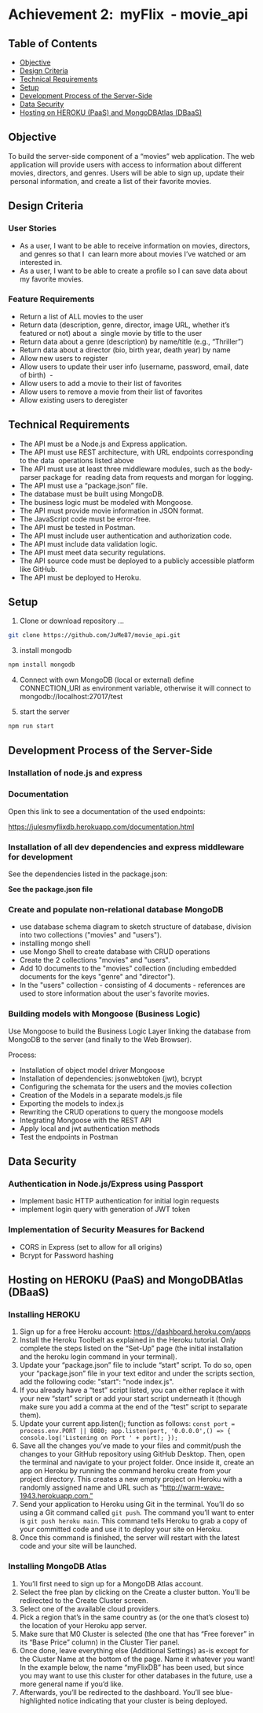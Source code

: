 # Achievement 2:  myFlix  - movie_api

## Table of Contents

-   [Objective](#Objective)
-   [Design Criteria](#Design-criteria)
-   [Technical Requirements](#Technical-Requirements)
-   [Setup](#setup)
-   [Development Process of the Server-Side](#development-process-of-the-server-side)
-   [Data Security](#data-security)
-   [Hosting on HEROKU (PaaS) and MongoDBAtlas (DBaaS)](#hosting-on-heroku-paas-and-mongodbatlas-dbaas)

## Objective

To build the server-side component of a “movies” web application. The web  application will provide users with access to information about different  movies, directors, and genres. Users will be able to sign up, update their  personal information, and create a list of their favorite movies.

## Design Criteria

### User Stories

-   As a user, I want to be able to receive information on movies, directors, and genres so that I  can learn more about movies I’ve watched or am interested in.
-   As a user, I want to be able to create a profile so I can save data about my favorite movies.

### Feature Requirements

-   Return a list of ALL movies to the user
-   Return data (description, genre, director, image URL, whether it’s featured or not) about a  single movie by title to the user
-   Return data about a genre (description) by name/title (e.g., “Thriller”)
-   Return data about a director (bio, birth year, death year) by name
-   Allow new users to register
-   Allow users to update their user info (username, password, email, date of birth)  -
-   Allow users to add a movie to their list of favorites
-   Allow users to remove a movie from their list of favorites
-   Allow existing users to deregister

## Technical Requirements

-   The API must be a Node.js and Express application.
-   The API must use REST architecture, with URL endpoints corresponding to the data  operations listed above
-   The API must use at least three middleware modules, such as the body-parser package for  reading data from requests and morgan for logging.
-   The API must use a “package.json” file.
-   The database must be built using MongoDB.
-   The business logic must be modeled with Mongoose.
-   The API must provide movie information in JSON format.
-   The JavaScript code must be error-free.
-   The API must be tested in Postman.
-   The API must include user authentication and authorization code.
-   The API must include data validation logic.
-   The API must meet data security regulations.
-   The API source code must be deployed to a publicly accessible platform like GitHub.
-   The API must be deployed to Heroku.

## Setup

1. Clone or download repository ...

```bash
git clone https://github.com/JuMe87/movie_api.git
```

3. install mongodb

```bash
npm install mongodb
```

4. Connect with own MongoDB (local or external)
   define CONNECTION_URI as environment variable, otherwise it will connect to mongodb://localhost:27017/test

5. start the server

```bash
npm run start
```

## Development Process of the Server-Side

### Installation of node.js and express

### Documentation

Open this link to see a documentation of the used endpoints:

https://julesmyflixdb.herokuapp.com/documentation.html

### Installation of all dev dependencies and express middleware for development

See the dependencies listed in the package.json:

**See the package.json file**

### Create and populate non-relational database MongoDB

-   use database schema diagram to sketch structure of database, division into two collections ("movies" and "users").
-   installing mongo shell
-   use Mongo Shell to create database with CRUD operations
-   Create the 2 collections "movies" and "users".
-   Add 10 documents to the "movies" collection (including embedded documents for the keys "genre" and "director").
-   In the "users" collection - consisting of 4 documents - references are used to store information about the user's favorite movies.

### Building models with Mongoose (Business Logic)

Use Mongoose to build the Business Logic Layer linking the database from MongoDB to the server (and finally to the Web Browser).

Process:

-   Installation of object model driver Mongoose
-   Installation of dependencies: jsonwebtoken (jwt), bcrypt
-   Configuring the schemata for the users and the movies collection
-   Creation of the Models in a separate models.js file
-   Exporting the models to index.js
-   Rewriting the CRUD operations to query the mongoose models
-   Integrating Mongoose with the REST API
-   Apply local and jwt authentication methods
-   Test the endpoints in Postman

## Data Security

### Authentication in Node.js/Express using Passport

-   Implement basic HTTP authentication for initial login requests
-   implement login query with generation of JWT token

### Implementation of Security Measures for Backend

-   CORS in Express (set to allow for all origins)
-   Bcrypt for Password hashing

## Hosting on HEROKU (PaaS) and MongoDBAtlas (DBaaS)

### Installing HEROKU

1. Sign up for a free Heroku account: https://dashboard.heroku.com/apps
2. Install the Heroku Toolbelt as explained in the Heroku tutorial. Only complete the steps listed on the “Set-Up” page (the initial installation and the heroku login command in your terminal).
3. Update your “package.json” file to include “start” script. To do so, open your “package.json” file in your text editor and under the scripts section, add the following code: "start": "node index.js".
4. If you already have a “test” script listed, you can either replace it with your new “start” script or add your start script underneath it (though make sure you add a comma at the end of the “test” script to separate them).
5. Update your current app.listen(); function as follows:
   `const port = process.env.PORT || 8080; app.listen(port, '0.0.0.0',() => { console.log('Listening on Port ' + port); });`
6. Save all the changes you’ve made to your files and commit/push the changes to your GitHub repository using GitHub Desktop. Then, open the terminal and navigate to your project folder. Once inside it, create an app on Heroku by running the command heroku create from your project directory. This creates a new empty project on Heroku with a randomly assigned name and URL such as “http://warm-wave-1943.herokuapp.com.”
7. Send your application to Heroku using Git in the terminal. You’ll do so using a Git command called `git push`. The command you’ll want to enter is `git push heroku main`. This command tells Heroku to grab a copy of your committed code and use it to deploy your site on Heroku.
8. Once this command is finished, the server will restart with the latest code and your site will be launched.

### Installing MongoDB Atlas

1. You’ll first need to sign up for a MongoDB Atlas account.
2. Select the free plan by clicking on the Create a cluster button. You’ll be redirected to the Create Cluster screen.
3. Select one of the available cloud providers.
4. Pick a region that’s in the same country as (or the one that’s closest to) the location of your Heroku app server.
5. Make sure that M0 Cluster is selected (the one that has “Free forever” in its “Base Price” column) in the Cluster Tier panel.
6. Once done, leave everything else (Additional Settings) as-is except for the Cluster Name at the bottom of the page. Name it whatever you want! In the example below, the name “myFlixDB” has been used, but since you may want to use this cluster for other databases in the future, use a more general name if you’d like.
7. Afterwards, you’ll be redirected to the dashboard. You’ll see blue-highlighted notice indicating that your cluster is being deployed.

